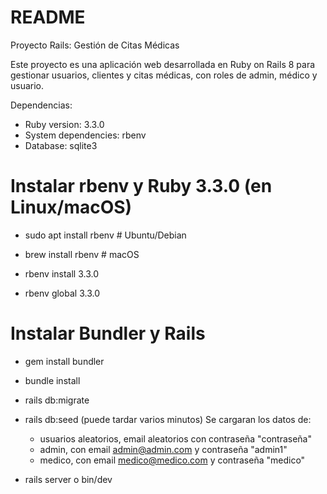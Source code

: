 # README

Proyecto Rails: Gestión de Citas Médicas

Este proyecto es una aplicación web desarrollada en Ruby on Rails 8 para gestionar usuarios, clientes y citas médicas, con roles de admin, médico y usuario.

Dependencias:
* Ruby version: 3.3.0
* System dependencies: rbenv
* Database: sqlite3

# Instalar rbenv y Ruby 3.3.0 (en Linux/macOS)
- sudo apt install rbenv  # Ubuntu/Debian

- brew install rbenv      # macOS

- rbenv install 3.3.0

- rbenv global 3.3.0

# Instalar Bundler y Rails
- gem install bundler

- bundle install

- rails db:migrate

- rails db:seed (puede tardar varios minutos)
 Se cargaran los datos de: 
    - usuarios aleatorios, email aleatorios con contraseña "contraseña"
    - admin, con email admin@admin.com y contraseña "admin1"
    - medico, con email medico@medico.com y contraseña "medico"

- rails server o bin/dev
